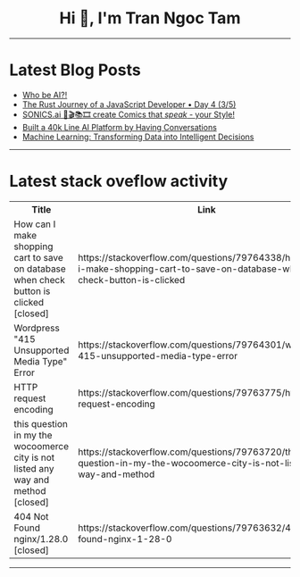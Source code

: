 <h1 align="center">Hi 👋, I'm Tran Ngoc Tam</h1>

---

# Latest Blog Posts 
<!-- BLOG-POST-LIST:START -->
- [Who be AI?!](https://dev.to/kizito007/who-be-ai-5180)
- [The Rust Journey of a JavaScript Developer • Day 4 &lpar;3/5&rpar;](https://dev.to/fedtti/the-rust-journey-of-a-javascript-developer-day-4-35-1dfc)
- [SONICS.ai 🧠🎬📚🎞️ create Comics that *speak* - your Style!](https://dev.to/ssithub/sonicsai-create-comics-that-speak-your-style-32p8)
- [Built a 40k Line AI Platform by Having Conversations](https://dev.to/ryszardrzepa/built-a-40k-line-ai-platform-by-having-conversations-4k9b)
- [Machine Learning: Transforming Data into Intelligent Decisions](https://dev.to/hadi_ahad_524f44ef9d635ee/machine-learning-transforming-data-into-intelligent-decisions-5fmh)
<!-- BLOG-POST-LIST:END -->

---

# Latest stack oveflow activity
<table>
  <tr><th>Title</th><th>Link</th></tr>
  <!-- STACKOVERFLOW:START --><tr><td>How can I make shopping cart to save on database when check button is clicked [closed]</td><td>https://stackoverflow.com/questions/79764338/how-can-i-make-shopping-cart-to-save-on-database-when-check-button-is-clicked</td></tr><tr><td>Wordpress &quot;415 Unsupported Media Type&quot; Error</td><td>https://stackoverflow.com/questions/79764301/wordpress-415-unsupported-media-type-error</td></tr><tr><td>HTTP request encoding</td><td>https://stackoverflow.com/questions/79763775/http-request-encoding</td></tr><tr><td>this question in my the wocoomerce city is not listed any way and method [closed]</td><td>https://stackoverflow.com/questions/79763720/this-question-in-my-the-wocoomerce-city-is-not-listed-any-way-and-method</td></tr><tr><td>404 Not Found nginx/1.28.0 [closed]</td><td>https://stackoverflow.com/questions/79763632/404-not-found-nginx-1-28-0</td></tr><!-- STACKOVERFLOW:END -->
</table>

---


